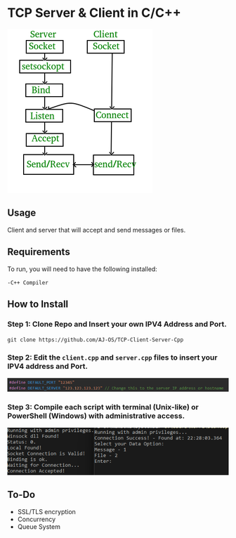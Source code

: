 # TCP Server & Client in C/C++

![diagram](Socket_server-1.png)

## Usage 
Client and server that will accept and send messages or files.

## Requirements
To run, you will need to have the following installed:

    -C++ Compiler

## How to Install
### Step 1: Clone Repo and Insert your own IPV4 Address and Port. 
   `git clone https://github.com/AJ-OS/TCP-Client-Server-Cpp`

### Step 2: Edit the `client.cpp` and `server.cpp` files to insert your IPV4 address and Port.
![editpic](ipv4.png)

### Step 3: Compile each script with terminal (Unix-like) or PowerShell (Windows) with administrative access.
![ex](tcp-1.png)


## To-Do
- SSL/TLS encryption
- Concurrency
- Queue System
